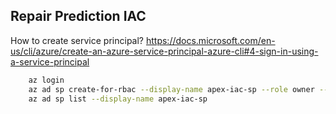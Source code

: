 ## Repair Prediction IAC


How to create service principal?
https://docs.microsoft.com/en-us/cli/azure/create-an-azure-service-principal-azure-cli#4-sign-in-using-a-service-principal

```sh
    az login
    az ad sp create-for-rbac --display-name apex-iac-sp --role owner --scopes /subscriptions/697f84d3-5f2d-4681-a5b4-f0e8ee6920b8
    az ad sp list --display-name apex-iac-sp
```